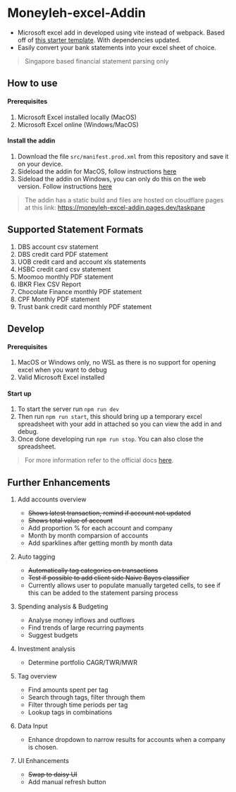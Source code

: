 # Moneyleh-excel-Addin

- Microsoft excel add in developed using vite instead of webpack. Based off of [this starter template](https://github.com/ExtraBB/Office-Addin-React-Vite-Template). With dependencies updated.
- Easily convert your bank statements into your excel sheet of choice.

> Singapore based financial statement parsing only

## How to use

#### Prerequisites

1. Microsoft Excel installed locally (MacOS)
2. Microsoft Excel online (Windows/MacOS)

#### Install the addin

1. Download the file `src/manifest.prod.xml` from this repository and save it on your device.
2. Sideload the addin for MacOS, follow instructions [here](https://learn.microsoft.com/en-us/office/dev/add-ins/testing/sideload-an-office-add-in-on-mac)
3. Sideload the addin on Windows, you can only do this on the web version. Follow instructions [here](https://learn.microsoft.com/en-us/office/dev/add-ins/testing/sideload-office-add-ins-for-testing)

> The addin has a static build and files are hosted on cloudflare pages at this link: https://moneyleh-excel-addin.pages.dev/taskpane

## Supported Statement Formats

1. DBS account csv statement
2. DBS credit card PDF statement
3. UOB credit card and account xls statements
4. HSBC credit card csv statement
5. Moomoo monthly PDF statement
6. IBKR Flex CSV Report
7. Chocolate Finance monthly PDF statement
8. CPF Monthly PDF statement
9. Trust bank credit card monthly PDF statement

## Develop

#### Prerequisites

1. MacOS or Windows only, no WSL as there is no support for opening excel when you want to debug
2. Valid Microsoft Excel installed

#### Start up

1. To start the server run `npm run dev`
2. Then run `npm run start`, this should bring up a temporary excel spreadsheet with your add in attached so you can view the add in and debug.
3. Once done developing run `npm run stop`. You can also close the spreadsheet.

> For more information refer to the official docs [here](https://learn.microsoft.com/en-us/office/dev/add-ins/excel/).

## Further Enhancements

1. Add accounts overview

   - ~~Shows latest transaction, remind if account not updated~~
   - ~~Shows total value of account~~
   - Add proportion % for each account and company
   - Month by month comparsion of accounts
   - Add sparklines after getting month by month data

2. Auto tagging

   - ~~Automatically tag categories on transactions~~
   - ~~Test if possible to add client side Naive Bayes classifier~~
   - Currently allows user to populate manually targeted cells, to see if this can be added to the statement parsing process

3. Spending analysis & Budgeting

   - Analyse money inflows and outflows
   - Find trends of large recurring payments
   - Suggest budgets

4. Investment analysis

   - Determine portfolio CAGR/TWR/MWR

5. Tag overview

   - Find amounts spent per tag
   - Search through tags, filter through them
   - Filter through time periods per tag
   - Lookup tags in combinations

6. Data Input

   - Enhance dropdown to narrow results for accounts when a company is chosen.

7. UI Enhancements

   - ~~Swap to daisy UI~~
   - Add manual refresh button
